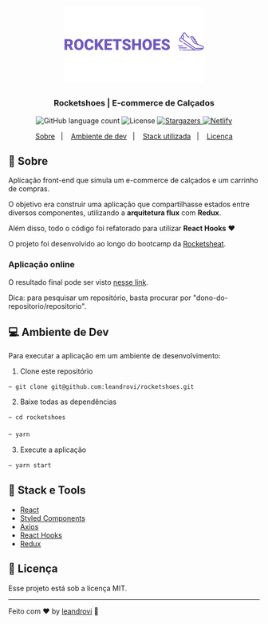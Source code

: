 <h1 align="center">
    <img alt="Rocketshoes" src="./.github/assets/logo.svg" width="280px" />
</h1>

<h3 align="center">
  Rocketshoes | E-commerce de Calçados
</h3>

<p align="center">
  <img alt="GitHub language count" src="https://img.shields.io/github/languages/count/leandrovi/rocketshoes?color=%237159c1">

  <img alt="License" src="https://img.shields.io/badge/license-MIT-%237159c1">

  <a href="https://github.com/leandrovi/rocketshoes/stargazers" target="_blank">
    <img alt="Stargazers" src="https://img.shields.io/github/stars/leandrovi/rocketshoes?style=social">
  </a>

  <a href="https://app.netlify.com/sites/leandrovi-rocketshoes/deploys" target="_blank">
    <img alt="Netlify" src="https://api.netlify.com/api/v1/badges/1059a4c7-7eda-41ef-bc79-e25d30c3051e/deploy-status">
  </a>
</p>

<p align="center">
  <a href="#rocket-sobre">Sobre</a>&nbsp;&nbsp;&nbsp;|&nbsp;&nbsp;&nbsp;
  <a href="#computer-ambiente-de-dev">Ambiente de dev</a>&nbsp;&nbsp;&nbsp;|&nbsp;&nbsp;&nbsp;
  <a href="#wrench-stack-e-tools">Stack utilizada</a>&nbsp;&nbsp;&nbsp;|&nbsp;&nbsp;&nbsp;
  <a href="#memo-licença">Licença</a>
</p>

## :rocket: Sobre

Aplicação front-end que simula um e-commerce de calçados e um carrinho de compras.

O objetivo era construir uma aplicação que compartilhasse estados entre diversos componentes, utilizando a **arquitetura flux** com **Redux**.

Além disso, todo o código foi refatorado para utilizar **React Hooks** :heart:

O projeto foi desenvolvido ao longo do bootcamp da [Rocketsheat](https://github.com/Rocketseat).

### Aplicação online

O resultado final pode ser visto [nesse link](https://leandrovi-rocketshoes.netlify.com).

Dica: para pesquisar um repositório, basta procurar por "dono-do-repositorio/repositorio".

## :computer: Ambiente de Dev

Para executar a aplicação em um ambiente de desenvolvimento:

1. Clone este repositório

```bash
~ git clone git@github.com:leandrovi/rocketshoes.git
```

2. Baixe todas as dependências

```bash
~ cd rocketshoes

~ yarn
```

3. Execute a aplicação

```bash
~ yarn start
```

## :wrench: Stack e Tools

- [React](https://reactjs.org/)
- [Styled Components](https://nextjs.org/learn/basics/styling-components)
- [Axios](https://github.com/axios/axios)
- [React Hooks](https://reactjs.org/docs/hooks-intro.html)
- [Redux](https://github.com/reduxjs/react-redux)

## :memo: Licença

Esse projeto está sob a licença MIT.

---

Feito com ♥ by [leandrovi](https://github.com/leandrovi) :wave:
